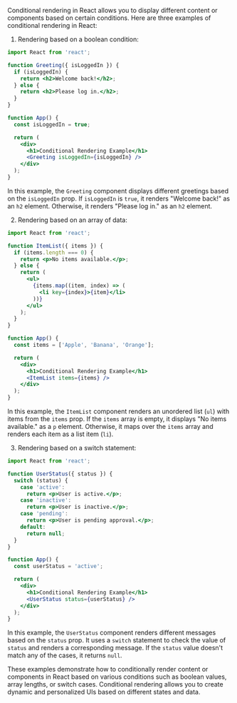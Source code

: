 
Conditional rendering in React allows you to display different content or components based on certain conditions. Here are three examples of conditional rendering in React:

1. Rendering based on a boolean condition:

```jsx
import React from 'react';

function Greeting({ isLoggedIn }) {
  if (isLoggedIn) {
    return <h2>Welcome back!</h2>;
  } else {
    return <h2>Please log in.</h2>;
  }
}

function App() {
  const isLoggedIn = true;

  return (
    <div>
      <h1>Conditional Rendering Example</h1>
      <Greeting isLoggedIn={isLoggedIn} />
    </div>
  );
}
```

In this example, the `Greeting` component displays different greetings based on the `isLoggedIn` prop. If `isLoggedIn` is `true`, it renders "Welcome back!" as an `h2` element. Otherwise, it renders "Please log in." as an `h2` element.

2. Rendering based on an array of data:

```jsx
import React from 'react';

function ItemList({ items }) {
  if (items.length === 0) {
    return <p>No items available.</p>;
  } else {
    return (
      <ul>
        {items.map((item, index) => (
          <li key={index}>{item}</li>
        ))}
      </ul>
    );
  }
}

function App() {
  const items = ['Apple', 'Banana', 'Orange'];

  return (
    <div>
      <h1>Conditional Rendering Example</h1>
      <ItemList items={items} />
    </div>
  );
}
```

In this example, the `ItemList` component renders an unordered list (`ul`) with items from the `items` prop. If the `items` array is empty, it displays "No items available." as a `p` element. Otherwise, it maps over the `items` array and renders each item as a list item (`li`).

3. Rendering based on a switch statement:

```jsx
import React from 'react';

function UserStatus({ status }) {
  switch (status) {
    case 'active':
      return <p>User is active.</p>;
    case 'inactive':
      return <p>User is inactive.</p>;
    case 'pending':
      return <p>User is pending approval.</p>;
    default:
      return null;
  }
}

function App() {
  const userStatus = 'active';

  return (
    <div>
      <h1>Conditional Rendering Example</h1>
      <UserStatus status={userStatus} />
    </div>
  );
}
```

In this example, the `UserStatus` component renders different messages based on the `status` prop. It uses a `switch` statement to check the value of `status` and renders a corresponding message. If the `status` value doesn't match any of the cases, it returns `null`.

These examples demonstrate how to conditionally render content or components in React based on various conditions such as boolean values, array lengths, or switch cases. Conditional rendering allows you to create dynamic and personalized UIs based on different states and data.